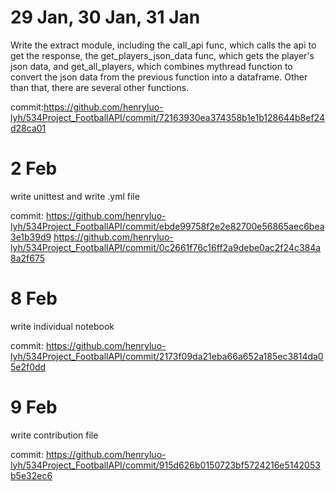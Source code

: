 # 29 Jan, 30 Jan, 31 Jan

Write the extract module, including the call_api func, which calls the api to get the response, the get_players_json_data func, which gets the player's json data, and get_all_players, which combines  mythread function to convert the json data from the previous function into a dataframe. Other than that, there are several other functions.

commit:https://github.com/henryluo-lyh/534Project_FootballAPI/commit/72163930ea374358b1e1b128644b8ef24d28ca01

# 2 Feb

write unittest and write .yml file

commit: https://github.com/henryluo-lyh/534Project_FootballAPI/commit/ebde99758f2e2e82700e56865aec6bea3e1b39d9
https://github.com/henryluo-lyh/534Project_FootballAPI/commit/0c2661f76c16ff2a9debe0ac2f24c384a8a2f675

# 8 Feb

write individual notebook

commit: https://github.com/henryluo-lyh/534Project_FootballAPI/commit/2173f09da21eba66a652a185ec3814da05e2f0dd

# 9 Feb

write contribution file

commit: https://github.com/henryluo-lyh/534Project_FootballAPI/commit/915d626b0150723bf5724216e5142053b5e32ec6